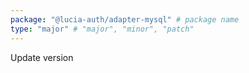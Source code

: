 ```yaml
---
package: "@lucia-auth/adapter-mysql" # package name
type: "major" # "major", "minor", "patch"
---
```


Update version